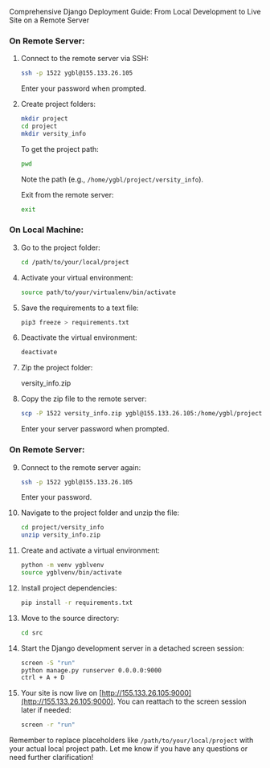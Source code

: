 Comprehensive Django Deployment Guide: From Local Development to Live Site on a Remote Server

### On Remote Server:

1. Connect to the remote server via SSH:

    ```bash
    ssh -p 1522 ygbl@155.133.26.105
    ```

    Enter your password when prompted.

2. Create project folders:

    ```bash
    mkdir project
    cd project
    mkdir versity_info
    ```

    To get the project path:

    ```bash
    pwd
    ```

    Note the path (e.g., `/home/ygbl/project/versity_info`).

    Exit from the remote server:

    ```bash
    exit
    ```

### On Local Machine:

3. Go to the project folder:

    ```bash
    cd /path/to/your/local/project
    ```

4. Activate your virtual environment:

    ```bash
    source path/to/your/virtualenv/bin/activate
    ```

5. Save the requirements to a text file:

    ```bash
    pip3 freeze > requirements.txt
    ```

6. Deactivate the virtual environment:

    ```bash
    deactivate
    ```

7. Zip the project folder:

    versity_info.zip

8. Copy the zip file to the remote server:

    ```bash
    scp -P 1522 versity_info.zip ygbl@155.133.26.105:/home/ygbl/project/versity_info
    ```

    Enter your server password when prompted.

### On Remote Server:

9. Connect to the remote server again:

    ```bash
    ssh -p 1522 ygbl@155.133.26.105
    ```

    Enter your password.

10. Navigate to the project folder and unzip the file:

    ```bash
    cd project/versity_info
    unzip versity_info.zip
    ```

11. Create and activate a virtual environment:

    ```bash
    python -m venv ygblvenv
    source ygblvenv/bin/activate
    ```

12. Install project dependencies:

    ```bash
    pip install -r requirements.txt
    ```

13. Move to the source directory:

    ```bash
    cd src
    ```

14. Start the Django development server in a detached screen session:

    ```bash
    screen -S "run"
    python manage.py runserver 0.0.0.0:9000
    ctrl + A + D
    ```
    
15. Your site is now live on [http://155.133.26.105:9000](http://155.133.26.105:9000). You can reattach to the screen session later if needed:

    ```bash
    screen -r "run"
    ```

Remember to replace placeholders like `/path/to/your/local/project` with your actual local project path. Let me know if you have any questions or need further clarification!
